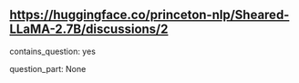 ## https://huggingface.co/princeton-nlp/Sheared-LLaMA-2.7B/discussions/2

contains_question: yes

question_part: None